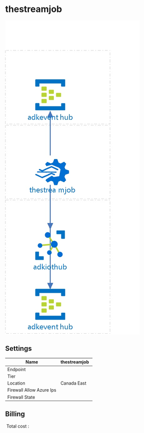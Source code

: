 # thestreamjob
![Cloudockit](../assets/0c2f694e2f444ae4b7337830875e5914.jpg) 
## Settings


| Name | thestreamjob  |
| --- | --- |
| Endpoint |   |
| Tier |   |
| Location | Canada East  |
| Firewall Allow Azure Ips |   |
| Firewall State |   |






## Billing
 Total cost : 
